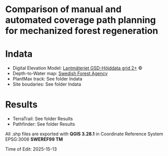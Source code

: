 # Comparison of manual and automated coverage path planning for mechanized forest regeneration

# Indata
- Digital Elevation Model: [Lantmäteriet GSD-Höjddata grid 2+](https://www.lantmateriet.se/sv/geodata/vara-produkter/produktlista/) ©
- Depth-to-Water map: [Swedish Forest Agency](https://www.skogsstyrelsen.se/e-tjanster-och-kartor/karttjanster/geodatatjanster/rest/)
- PlantMax track: See folder Indata
- Site boudaries: See folder Indata

# Results
- TerraTrail: See folder Results
- Pathfinder: See folder Results

All .shp files are exported with <strong>QGIS 3.28.1</strong> in Coordinate Reference System EPSG:3006 <strong>SWEREF99 TM</strong>

Time of Edit: 2025-15-13
